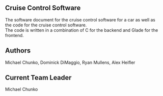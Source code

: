 ## Cruise Control Software
The software document for the cruise control software for a car as well as the code for the cruise control software. \
The code is written in a combination of C for the backend and Glade for the frontend.

## Authors
Michael Chunko, Dominick DiMaggio, Ryan Mullens, Alex Heifler

## Current Team Leader
Michael Chunko